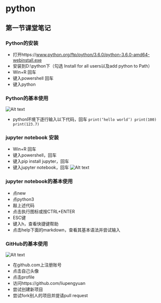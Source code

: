 
# python
## 第一节课堂笔记
### Python的安装
- 打开https://www.python.org/ftp/python/3.6.0/python-3.6.0-amd64-webinstall.exe
- 安装到D:\python下（勾选 Install for all users以及add python to Path）
- Win+R 回车
- 键入powershell 回车
- 键入python
### Python的基本使用
![Alt text](http://pan.baidu.com/disk/home#list/path=%2F&vmode=list)
- python环境下逐行输入以下代码，回车
`print(‘hello world’)
 print(100)
 print(123.7)`
### jupyter notebook 安装
- Win+R 回车
- 键入powershell，回车
- 键入pip install jupyter，回车
- 键入jupyter notebook，回车
![Alt text](http://pan.baidu.com/disk/home#list/path=%2F&vmode=list)
### jupyter notebook的基本使用
- 点new
- 点python3
- 敲上述代码
- 点击执行图标或按CTRL+ENTER
- ESC键
- 键入h，查看快捷键帮助
- 点击help下面的markdown，查看其基本语法并尝试输入
### GitHub的基本使用
![Alt text](http://pan.baidu.com/disk/home#list/path=%2F&vmode=list)
- 在github.com上注册账号
- 点击自己头像
- 点击profile
- 访问https://github.com/liupengyuan
- 尝试创建新项目
- 尝试fork别人的项目并提请pull request

